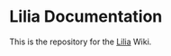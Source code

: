 # Lilia Documentation

This is the repository for the [Lilia](https://github.com/LiliaFramework/Lilia) Wiki. 
